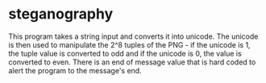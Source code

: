 # steganography
This program takes a string input and converts it into unicode. The unicode is then used to manipulate the 2^8 tuples of the PNG - if the unicode is 1, the tuple value is converted to odd and if the unicode is 0, the value is converted to even. There is an end of message value that is hard coded to alert the program to the message's end.
